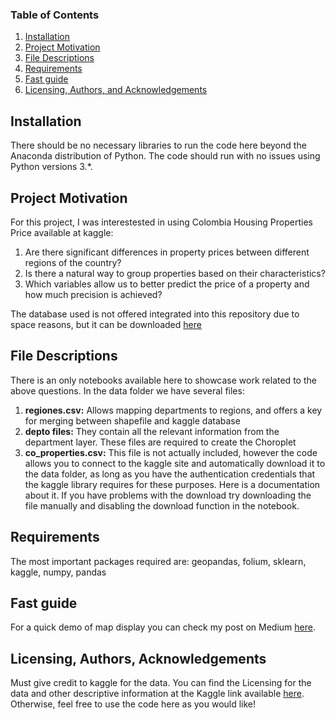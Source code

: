 
### Table of Contents

1. [Installation](#installation)
2. [Project Motivation](#motivation)
3. [File Descriptions](#files_des)
4. [Requirements](#requirements)
5. [Fast guide](#Fast_guide)
6. [Licensing, Authors, and Acknowledgements](#licensing)

## Installation <a name="installation"></a>

There should be no necessary libraries to run the code here beyond the Anaconda distribution of Python.  The code should run with no issues using Python versions 3.*.

## Project Motivation<a name="motivation"></a>

For this project, I was interestested in using Colombia Housing Properties Price available at kaggle:

1. Are there significant differences in property prices between different regions of the country?
2. Is there a natural way to group properties based on their characteristics?
3. Which variables allow us to better predict the price of a property and how much precision is achieved?

The database used is not offered integrated into this repository due to space reasons, but it can be downloaded [here](https://www.kaggle.com/julianusugaortiz/colombia-housing-properties-price)


## File Descriptions <a name="files_des"></a>

There is an only notebooks available here to showcase work related to the above questions. In the data folder we have several files:

1. **regiones.csv:** Allows mapping departments to regions, and offers a key for merging between shapefile and kaggle database
2. **depto files:** They contain all the relevant information from the department layer. These files are required to create the Choroplet
3. **co_properties.csv:** This file is not actually included, however the code allows you to connect to the kaggle site and automatically download it to the data folder, as long as you have the authentication credentials that the kaggle library requires for these purposes. Here is a documentation about it. If you have problems with the download try downloading the file manually and disabling the download function in the notebook.

## Requirements <a name="requirements"></a>

The most important packages required are: geopandas, folium, sklearn, kaggle, numpy, pandas


## Fast guide<a name="Fast_guide"></a>

For a quick demo of map display you can check my post on Medium [here](https://hector-montes.medium.com/porqu%C3%A9-folium-y-geopandas-son-la-mejor-combinaci%C3%B3n-para-modelado-de-datos-georreferenciados-240d99f4cdde).

## Licensing, Authors, Acknowledgements<a name="licensing"></a>

Must give credit to kaggle for the data.  You can find the Licensing for the data and other descriptive information at the Kaggle link available [here](https://www.kaggle.com/julianusugaortiz/colombia-housing-properties-price).  Otherwise, feel free to use the code here as you would like!